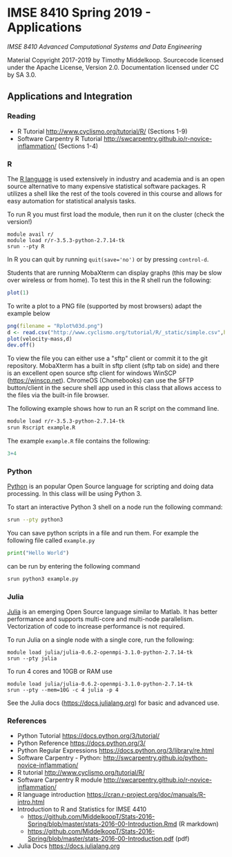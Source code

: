# IMSE 8410 Spring 2019 - Applications

*IMSE 8410 Advanced Computational Systems and Data Engineering*

Material Copyright 2017-2019 by Timothy Middelkoop.  Sourcecode
licensed under the Apache License, Version 2.0. Documentation licensed
under CC by SA 3.0.

## Applications and Integration

### Reading
 * R Tutorial http://www.cyclismo.org/tutorial/R/ (Sections 1-9)
 * Software Carpentry R Tutorial http://swcarpentry.github.io/r-novice-inflammation/ (Sections 1-4)

### R

The [R language](https://www.r-project.org/) is used extensively in
industry and academia and is an open source alternative to many
expensive statistical software packages.  R utilizes a shell like the
rest of the tools covered in this course and allows for easy
automation for statistical analysis tasks.

To run R you must first load the module, then run it on the cluster (check the version!)
```
module avail r/
module load r/r-3.5.3-python-2.7.14-tk
srun --pty R
```

In R you can quit by running `quit(save='no')` or by pressing `control-d`.

Students that are running MobaXterm can display graphs (this may be
slow over wireless or from home).  To test this in the R shell run the
following:

```R 
plot(1) 
```

To write a plot to a PNG file (supported by most browsers) adapt the example below

```R
png(filename = "Rplot%03d.png")
d <- read.csv("http://www.cyclismo.org/tutorial/R/_static/simple.csv",header=TRUE)
plot(velocity~mass,d)
dev.off()
```

To view the file you can either use a "sftp" client or commit it to
the git repository.  MobaXterm has a built in sftp client (sftp tab on
side) and there is an excellent open source sftp client for windows
WinSCP (https://winscp.net).  ChromeOS (Chomebooks) can use the SFTP
button/client in the secure shell app used in this class that allows
access to the files via the built-in file browser.


The following example shows how to run an R script on the command line.
```bash
module load r/r-3.5.3-python-2.7.14-tk
srun Rscript example.R
```

The example `example.R` file contains the following:
```R
3+4
```

### Python

[Python](http://python.org) is an popular Open Source language for
scripting and doing data processing.  In this class will be using
Python 3.

To start an interactive Python 3 shell on a node run the following command:
```bash
srun --pty python3
```

You can save python scripts in a file and run them.  For example the
following file called `example.py`

```python
print("Hello World")
```

can be run by entering the following command
```bash
srun python3 example.py
```

### Julia

[Julia](https://julialang.org) is an emerging Open Source language
similar to Matlab.  It has better performance and supports multi-core
and multi-node parallelism.  Vectorization of code to increase
performance is not required.

To run Julia on a single node with a single core, run the following:
```
module load julia/julia-0.6.2-openmpi-3.1.0-python-2.7.14-tk
srun --pty julia
```

To run 4 cores and 10GB or RAM use
```
module load julia/julia-0.6.2-openmpi-3.1.0-python-2.7.14-tk
srun --pty --mem=10G -c 4 julia -p 4
```

See the Julia docs (https://docs.julialang.org) for basic and advanced
use.

### References
 * Python Tutorial https://docs.python.org/3/tutorial/
 * Python Reference https://docs.python.org/3/
 * Python Regular Expressions https://docs.python.org/3/library/re.html
 * Software Carpentry - Python: http://swcarpentry.github.io/python-novice-inflammation/
 * R tutorial http://www.cyclismo.org/tutorial/R/
 * Software Carpentry R module http://swcarpentry.github.io/r-novice-inflammation/
 * R language introduction https://cran.r-project.org/doc/manuals/R-intro.html
 * Introduction to R and Statistics for IMSE 4410
   * https://github.com/MiddelkoopT/Stats-2016-Spring/blob/master/stats-2016-00-Introduction.Rmd (R markdown)
   * https://github.com/MiddelkoopT/Stats-2016-Spring/blob/master/stats-2016-00-Introduction.pdf (pdf)
 * Julia Docs https://docs.julialang.org 
